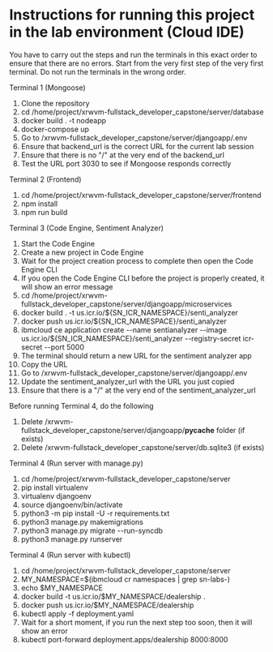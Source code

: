 # Instructions for running this project in the lab environment (Cloud IDE)

You have to carry out the steps and run the terminals in this exact order to ensure that there are no errors.
Start from the very first step of the very first terminal. Do not run the terminals in the wrong order.

Terminal 1 (Mongoose)
1. Clone the repository
2. cd /home/project/xrwvm-fullstack_developer_capstone/server/database
3. docker build . -t nodeapp
4. docker-compose up
5. Go to /xrwvm-fullstack_developer_capstone/server/djangoapp/.env
6. Ensure that backend_url is the correct URL for the current lab session
7. Ensure that there is no "/" at the very end of the backend_url
8. Test the URL port 3030 to see if Mongoose responds correctly

Terminal 2 (Frontend)
1. cd /home/project/xrwvm-fullstack_developer_capstone/server/frontend
2. npm install
3. npm run build

Terminal 3 (Code Engine, Sentiment Analyzer)
1. Start the Code Engine
2. Create a new project in Code Engine
3. Wait for the project creation process to complete then open the Code Engine CLI
4. If you open the Code Engine CLI before the project is properly created, it will show an error message
5. cd /home/project/xrwvm-fullstack_developer_capstone/server/djangoapp/microservices
6. docker build . -t us.icr.io/${SN_ICR_NAMESPACE}/senti_analyzer
7. docker push us.icr.io/${SN_ICR_NAMESPACE}/senti_analyzer
8. ibmcloud ce application create --name sentianalyzer --image us.icr.io/${SN_ICR_NAMESPACE}/senti_analyzer --registry-secret icr-secret --port 5000
9. The terminal should return a new URL for the sentiment analyzer app
10. Copy the URL
11. Go to /xrwvm-fullstack_developer_capstone/server/djangoapp/.env
12. Update the sentiment_analyzer_url with the URL you just copied
13. Ensure that there is a "/" at the very end of the sentiment_analyzer_url

Before running Terminal 4, do the following
1. Delete /xrwvm-fullstack_developer_capstone/server/djangoapp/__pycache__ folder (if exists)
2. Delete /xrwvm-fullstack_developer_capstone/server/db.sqlite3 (if exists)

Terminal 4 (Run server with manage.py)
1. cd /home/project/xrwvm-fullstack_developer_capstone/server
2. pip install virtualenv
3. virtualenv djangoenv
4. source djangoenv/bin/activate
5. python3 -m pip install -U -r requirements.txt
6. python3 manage.py makemigrations
7. python3 manage.py migrate --run-syncdb
8. python3 manage.py runserver

Terminal 4 (Run server with kubectl)
1. cd /home/project/xrwvm-fullstack_developer_capstone/server
2. MY_NAMESPACE=$(ibmcloud cr namespaces | grep sn-labs-)
3. echo $MY_NAMESPACE
4. docker build -t us.icr.io/$MY_NAMESPACE/dealership .
5. docker push us.icr.io/$MY_NAMESPACE/dealership
6. kubectl apply -f deployment.yaml
7. Wait for a short moment, if you run the next step too soon, then it will show an error
8. kubectl port-forward deployment.apps/dealership 8000:8000
